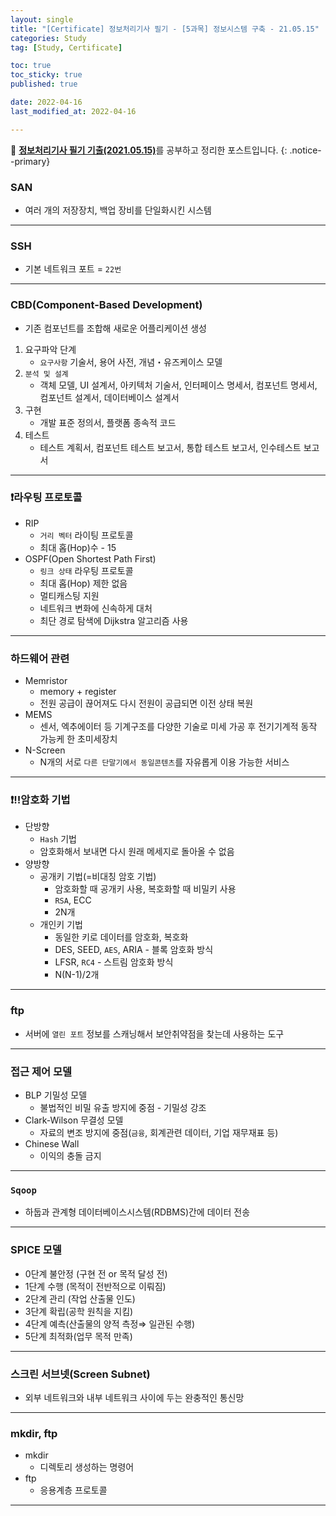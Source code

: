 ```yaml
---
layout: single
title: "[Certificate] 정보처리기사 필기 - [5과목] 정보시스템 구축 - 21.05.15"
categories: Study
tag: [Study, Certificate]

toc: true
toc_sticky: true
published: true

date: 2022-04-16
last_modified_at: 2022-04-16

---
```



📄 [**정보처리기사 필기 기출(2021.05.15)**](https://comcbt.com/xe/iz)를 공부하고 정리한 포스트입니다.
{: .notice--primary}


### SAN

- 여러 개의 저장장치, 백업 장비를 단일화시킨 시스템

---

### SSH

- 기본 네트워크 포트 = `22번`

---

### CBD(Component-Based Development)

- 기존 컴포넌트를 조합해 새로운 어플리케이션 생성
1. 요구파악 단계
    - `요구사항` 기술서, 용어 사전, 개념・유즈케이스 모델
2.  `분석 및 설계`
    - 객체 모델, UI 설계서, 아키텍처 기술서, 인터페이스 명세서, 컴포넌트 명세서, 컴포넌트 설계서, 데이터베이스 설계서
3. 구현
    - 개발 표준 정의서, 플랫폼 종속적 코드
4. 테스트
    - 테스트 계획서, 컴포넌트 테스트 보고서, 통합 테스트 보고서, 인수테스트 보고서

---

### ❗️라우팅 프로토콜

- RIP
    - `거리 벡터` 라이팅 프로토콜
    - 최대 홉(Hop)수 - 15
- OSPF(Open Shortest Path First)
    - `링크 상태` 라우팅 프로토콜
    - 최대 홉(Hop) 제한 없음
    - 멀티캐스팅 지원
    - 네트워크 변화에 신속하게 대처
    - 최단 경로 탐색에 Dijkstra 알고리즘 사용

---

### 하드웨어 관련

- Memristor
    - memory + register
    - 전원 공급이 끊어져도 다시 전원이 공급되면 이전 상태 복원
- MEMS
    - 센서, 엑추에이터 등 기계구조를 다양한 기술로 미세 가공 후 전기기계적 동작 가능케 한 초미세장치
- N-Screen
    - N개의 서로 `다른 단말기에서 동일콘텐츠`를 자유롭게 이용 가능한 서비스

---

### ❗️‼️암호화 기법

- 단방향
    - `Hash` 기법
    - 암호화해서 보내면 다시 원래 메세지로 돌아올 수 없음
- 양방향
    - 공개키 기법(=비대칭 암호 기법)
        - 암호화할 때 공개키 사용, 복호화할 때 비밀키 사용
        - `RSA`, ECC
        - 2N개
    - 개인키 기법
        - 동일한 키로 데이터를 암호화, 복호화
        - DES, SEED, `AES`, ARIA - 블록 암호화 방식
        - LFSR, `RC4` - 스트림 암호화 방식
        - N(N-1)/2개

---

### ftp

- 서버에 `열린 포트` 정보를 스캐닝해서 보안취약점을 찾는데 사용하는 도구

---

### 접근 제어 모델

- BLP 기밀성 모델
    - 불법적인 비밀 유출 방지에 중점 - 기밀성 강조
- Clark-Wilson 무결성 모델
    - 자료의 변조 방지에 중점(`금융`, 회계관련 데이터, 기업 재무재표 등)
- Chinese Wall
    - 이익의 충돌 금지

---

### `Sqoop`

- 하둡과 관계형 데이터베이스시스템(RDBMS)간에 데이터 전송

---

### SPICE 모델

- 0단계 불안정 (구현 전 or 목적 달성 전)
- 1단계 수행 (목적이 전반적으로 이뤄짐)
- 2단계 관리 (작업 산출물 인도)
- 3단계 확립(공학 원칙을 지킴)
- 4단계 예측(산출물의 양적 측정⇒ 일관된 수행)
- 5단계 최적화(업무 목적 만족)

---

### 스크린 서브넷(Screen Subnet)

- 외부 네트워크와 내부 네트워크 사이에 두는 완충적인 통신망

---

### mkdir, ftp

- mkdir
    - 디렉토리 생성하는 명령어
- ftp
    - 응용계층 프로토콜

---
